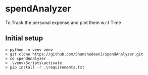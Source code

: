 # spendAnalyzer

To Track the personal expense and plot them w.r.t Time


## Initial setup

```console
> python -m venv venv
> git clone https://github.com/ShamshudeenJ/spendAnalyzer.git
> cd spendAnalyzer
> .\venv\Scripts\activate
> pip install -r .\requirements.txt
```
